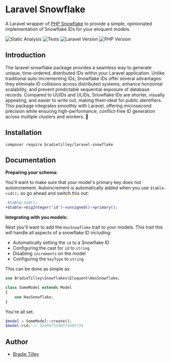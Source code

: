 # Laravel Snowflake

A Laravel wrapper of [PHP Snowflake](https://github.com/bradietilley/php-snowflake) to provide a simple, opinionated implementation of Snowflake IDs for your eloquent models.

![Static Analysis](https://github.com/bradietilley/laravel-snowflake/actions/workflows/static.yml/badge.svg)
![Tests](https://github.com/bradietilley/laravel-snowflake/actions/workflows/tests.yml/badge.svg)
![Laravel Version](https://img.shields.io/badge/Laravel%20Version-11.x-F9322C)
![PHP Version](https://img.shields.io/badge/PHP%20Version-8.3-4F5B93)

## Introduction

The laravel-snowflake package provides a seamless way to generate unique, time-ordered, distributed IDs within your Laravel application. Unlike traditional auto-incrementing IDs, Snowflake IDs offer several advantages: they eliminate ID collisions across distributed systems, enhance horizontal scalability, and prevent predictable sequential exposure of database records. Compared to UUIDs and ULIDs, Snowflake IDs are shorter, visually appealing, and easier to write out, making them ideal for public identifiers. This package integrates smoothly with Laravel, offering microsecond precision while ensuring high-performance, conflict-free ID generation across multiple clusters and workers. 🚀

## Installation

```
composer require bradietilley/laravel-snowflake
```

## Documentation

**Preparing your schema:**

You'll want to make sure that your model's primary key does not autoincrement. Autoincrement is automatically added when you use `$table->id();` so go ahead and switch this out:

```diff
-$table->id();
+$table->bigInteger('id')->unsigned()->primary();
```

**Integrating with you models:**

Next you'll want to add the `HasSnowflake` trait to your models. This trait this will handle all aspects of a snowflake ID including:

- Automatically setting the `id` to a Snowflake ID
- Configuring the cast for `id` to `string`
- Disabling `increments` on the model
- Configuring the `keyType` to `string`

This can be done as simple as:

```php
use BradieTilley\Snowflakes\Eloquent\HasSnowflake;

class SomeModel extends Model
{
    use HasSnowflake;
}
```

You're all set.

```php
$model = SomeModel::create();
$model->id; // 9348975348573485734
```

## Author

- [Bradie Tilley](https://github.com/bradietilley)
